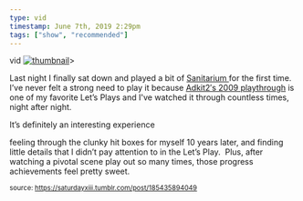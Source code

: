 ```yaml
---
type: vid
timestamp: June 7th, 2019 2:29pm
tags: ["show", "recommended"]
---
```

vid
[![thumbnail](http://i3.ytimg.com/vi/kaPgQrw_Ywk/maxresdefault.jpg)](https://www.youtube.com/watch?v=kaPgQrw_Ywk)>
    
Last night I finally sat down and played a bit of <a href="https://www.gog.com/game/sanitarium" target="_blank">Sanitarium </a>for the first time.  I’ve never felt a strong need to play it because <a href="https://www.youtube.com/playlist?list=PLE50D27DF4F83907F" target="_blank">Adkit2′s 2009 playthrough</a> is one of my favorite Let’s Plays and I've watched it through countless times, night after night.

It’s definitely an interesting experience 

feeling through the clunky hit boxes for myself 10 years later, and finding little details that I didn’t pay attention to in the Let’s Play.  Plus, after watching a pivotal scene play out so many times, those progress achievements feel pretty sweet.
 
  
<small>source: https://saturdayxiii.tumblr.com/post/185435894049</small>